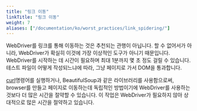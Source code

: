 ```yaml
---
title: "링크 이동"
linkTitle: "링크 이동"
weight: 7
aliases: ["/documentation/ko/worst_practices/link_spidering/"]
---
```


WebDriver를 링크를 통해 이동하는 것은 추천되는 관행이 아닙니다. 
할 수 없어서가 아니라, WebDriver가 확실히 이것에 가장 이상적인 도구가 아니기 때문입니다.
WebDriver를 시작하는 데 시간이 필요하며 최대 1분까지 몇 초 정도 걸릴 수 있습니다.
테스트 파일이 어떻게 작성되느냐에 따라, 그냥 페이지로 가서 DOM을 통과합니다.

[curl](//curl.haxx.se/)명령어를 실행하거나, BeautifulSoup과 같은 라이브러리를 사용함으로써, 
browser를 만들고 페이지로 이동하는데 독립적인 방법이기에 WebDriver를 사용하는 것보다 
더 많은 시간을 절약할 수 있습니다. 이 작업은 WebDriver가 필요하지 않아 상대적으로 많은 시간을 절약하고 있습니다.
